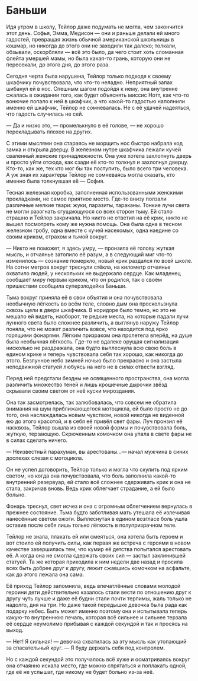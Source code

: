 # Баньши

Идя утром в школу, Тейлор даже подумать не могла, чем закончится этот день. Софья, Эмма, Медисон — они и раньше делали ей много гадостей, превращая жизнь обычной американской школьницы в кошмар, но никогда до этого они не заходили так далеко; толкали, обзывали, оскорбляли — всё это было, да чего стоит хоть сломанная флейта умершей мамы, но была какая-то грань, которую они не пересекали, до этого дня, до этого раза.

Сегодня черта была нарушена, Тейлор только подходя к своему шкафчику почувствовала, что что-то неладно. Неприятный запах шибанул ей в нос. Спешным шагом подойдя к нему, она внутренне сжалась в ожидании того, как будет объяснять миссис Нотт, как что-то вонючие попало к ней в шкафчик, а что какой-то гадостью наполнили именно ей шкафчик, Тейлор не сомневалась. Не с её удачей надеяться, что гадость случилась не сей.

— Да и низко это, — промелькнуло в её голове, — не хорошо перекладывать плохое на других.

С этими мыслями она стараясь не морщить нос быстро набрала код замка и открыла дверцу. В железном нутре шкафчика лежали кучей сваленный женские принадлежности. Она уже хотела захлопнуть дверь и просто уйти отсюда, как сзади её кто-то толкнул и захлопнул дверцу. Кто-то, как же, тех кто мог бы так поступить, было всего три человека. А уж зная их характеры Тейлор не сомневаясь могла сказать, кто именно была толкнувшая её — София.

Тесная железная коробка, заполненная использованными женскими прокладками, не самое приятное место. Где-то внизу ползали различные мелкие твари: жуки, паразиты, тараканы. Тонкие лучи света не могли разогнать сгущающуюся со всех сторон тьму. Ей стало страшно и Тейлор закричала. Но никто не ответил на её крик, никто не вышел посмотреть кому же нужна помощь. Она была одна в тесном железном гробу, одна вместе с кучей насекомых, одна наедине со своим криком, страхом и тьмой вокруг.

— Никто не поможет, я здесь умру, — пронзила её голову жуткая мысль, и отчаянье затопило её разум, а в следующий миг что-то изменилось — сознание померкло, новый крик раздался по всей школе. На сотни метров вокруг треснули стёкла, на километр отчаянье охватило людей, у нескольких не выдержало сердце. Как младенец сообщает миру первым криком, что он родился, так о своём пришествии сообщила суперзлодейка Баньши.

Тьма вокруг приняла её в свои объятия и она почувствовала необычную лёгкость во всём теле, словно дым она проскользнула сквозь щели в двери шкафчика. В коридоре было темно, но это не мешало ей видеть, наоборот, те редкие места, на которые падали лучи лунного света было сложнее различить, а выглянув наружу Тейлор поняла, что не может различить вовсе, что находится под ярко горящими фонарями. Лёгким призраком она пролетела вперёд, на душе была необычная лёгкость. Где-то не вдалеке орущая сигнализация нисколько не раздражала, она будто выплеснула всю свою боль в едином крике и теперь чувствовала себя так хорошо, как никогда до этого. Безлунное небо зимней ночью было прекрасно и она застыла неподвижной статуей любуясь на него не в силах отвести взгляд.

Перед ней предстали бездны не освященного пространства, она могла различить множество теней и лишь крошечные дырочки звёзд скрывали своим светом от неё куски мироздания.

Она так засмотрелась, так залюбовалась, что совсем не обратила внимания на шум приближающегося мотоцикла, ей было просто не до того, она наслаждалась новым чувством, новой никогда не виденной ею до этого красотой, и в себя её привёл свет фары. Луч пронзил её насквозь, Тейлор вышла из своей новой формы и почувствовала боль, жуткую, терзающую. Скрюченным комочком она упала в свете фары не в силах сделать ничего.

— Неизвестный парахуман, вы арестованы…— начал мужчина в синих доспехах слезая с мотоцикла.

Он не успел договорить, Тейлор только и могла что скулить под ярким светом, но когда она почувствовала, что боль заполнила какой-то внутренний резервуар, ей стало всё сложнее сдерживать крик и она не стала, закричав вновь. Ведь крик облегчает страдание, а ей было больно.

Фонарь треснул, свет исчез и она с огромным облегчением вернулась в прежнее состояние. Тьма будто заботливая мать утешала её излечивая нанесённые светом ожоги. Выплеснутая в едином возгласе боль ушла оставив после себя лишь только лёгкость в полупризрачном теле.

Тейлор не знала, плакать ей или смеяться, она хотела быть героем и вот стоило ей получить силы, как первая же встреча с героями в новом качестве завершилась тем, что кумир её детства попытался арестовать её. А когда она не смогла сдержать своих сил — застыл заклинившей статуей. Та же которая приходила к ним недели две назад и просила всех быть добрее друг к другу, лежит сжавшись комочком на асфальте, как до этого лежала она сама.

Её приход Тейлор запомнила, ведь впечатлённые словами молодой героини дети действительно казалось стали вести по отношению друг к другу чуть лучше и даже её будни стали почти терпимы, жаль только не надолго, дня на три. Но даже такой передышке девочка была рада как подарку небес. Быть может именно поэтому она и испытывала теперь какую-то внутреннюю печаль, которая всё сильнее и сильнее терзала её сердце неумолимо прибывая с каждой секундой и так и просясь на выход.

— Нет! Я сильная! — девочка схватилась за эту мысль как утопающий за спасательный круг. — Я буду держать себя под контролем.

Но с каждой секундой это получалось всё хуже и осматриваясь вокруг она отчаянно искала место, где можно спрятаться и поплакать одной, где её не услышат, где никому не будет больно из-за неё.
